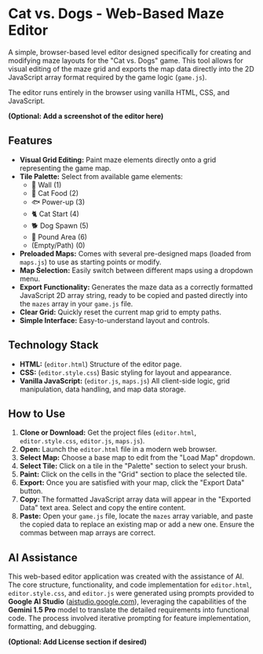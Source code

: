 # Cat vs. Dogs - Web-Based Maze Editor

A simple, browser-based level editor designed specifically for creating and modifying maze layouts for the "Cat vs. Dogs" game. This tool allows for visual editing of the maze grid and exports the map data directly into the 2D JavaScript array format required by the game logic (`game.js`).

The editor runs entirely in the browser using vanilla HTML, CSS, and JavaScript.

**(Optional: Add a screenshot of the editor here)**

<!-- ![Editor Screenshot](link/to/your/screenshot.png) -->

## Features

- **Visual Grid Editing:** Paint maze elements directly onto a grid representing the game map.
- **Tile Palette:** Select from available game elements:
  - 🧱 Wall (1)
  - 🐾 Cat Food (2)
  - 🐟 Power-up (3)
  - 🐈 Cat Start (4)
  - 🐕 Dog Spawn (5)
  - 🦴 Pound Area (6)
  - (Empty/Path) (0)
- **Preloaded Maps:** Comes with several pre-designed maps (loaded from `maps.js`) to use as starting points or modify.
- **Map Selection:** Easily switch between different maps using a dropdown menu.
- **Export Functionality:** Generates the maze data as a correctly formatted JavaScript 2D array string, ready to be copied and pasted directly into the `mazes` array in your `game.js` file.
- **Clear Grid:** Quickly reset the current map grid to empty paths.
- **Simple Interface:** Easy-to-understand layout and controls.

## Technology Stack

- **HTML:** (`editor.html`) Structure of the editor page.
- **CSS:** (`editor.style.css`) Basic styling for layout and appearance.
- **Vanilla JavaScript:** (`editor.js`, `maps.js`) All client-side logic, grid manipulation, data handling, and map data storage.

## How to Use

1.  **Clone or Download:** Get the project files (`editor.html`, `editor.style.css`, `editor.js`, `maps.js`).
2.  **Open:** Launch the `editor.html` file in a modern web browser.
3.  **Select Map:** Choose a base map to edit from the "Load Map" dropdown.
4.  **Select Tile:** Click on a tile in the "Palette" section to select your brush.
5.  **Paint:** Click on the cells in the "Grid" section to place the selected tile.
6.  **Export:** Once you are satisfied with your map, click the "Export Data" button.
7.  **Copy:** The formatted JavaScript array data will appear in the "Exported Data" text area. Select and copy the entire content.
8.  **Paste:** Open your `game.js` file, locate the `mazes` array variable, and paste the copied data to replace an existing map or add a new one. Ensure the commas between map arrays are correct.

## AI Assistance

This web-based editor application was created with the assistance of AI. The core structure, functionality, and code implementation for `editor.html`, `editor.style.css`, and `editor.js` were generated using prompts provided to **Google AI Studio** ([aistudio.google.com](https://aistudio.google.com/)), leveraging the capabilities of the **Gemini 1.5 Pro** model to translate the detailed requirements into functional code. The process involved iterative prompting for feature implementation, formatting, and debugging.

**(Optional: Add License section if desired)**

<!--
## License

This project is licensed under the MIT License - see the LICENSE.md file for details.
-->
